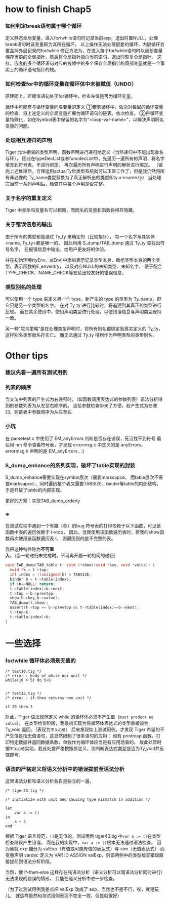 # how to finish Chap5

### 如何判定break语句属于哪个循环
定义静态全局变量，进入for/while语句时记录当前exp，退出时置NULL，处理break语句时该变量即为其所在循环。
以上操作无法处理嵌套的循环，内层循环会覆盖掉外层记录的for/while
修正方法为，在进入每个for/while语句时以局部变量保存当前的全局指针，然后将全局指针指向当前语句，退出时恢复全局指针。
这样，嵌套的多个循环语句对应的栈帧中的多个保存全局指针的局部变量就是一个事实上的循环语句指针的栈。

### 如何检查for中的循环变量在循环体中未被赋值（UNDO）
原理同上。若赋值语句处于for循环中，检查左值是否为循环变量。

循环中可能有与循环变量同名变量的定义
①嵌套循环中，依次对每层的循环变量的检查。将上述定义的全局变量扩展为循环语句的链表。依次检查。
②将循环变量特殊化，如在Symbol表中保留的名字为"\<loop-var-name\>"，以解决声明同名变量的问题。

### 处理相互递归的声明
Tiger 允许相邻的类型声明、函数声明进行递归地定义（当然递归中不能出现重名与环），
因此在typeDecList或者funcdecList中，先遍历一遍所有的声明，将名字填充到符号表，不进行绑定。
再次遍历所有声明进行声明的解析进行绑定。
（做完上述处理后，合理运用actualTy后类型系统就可以正常工作了，但是我仍然将所有非必要的
Ty_name类型替换为了真正解析出的类型即ty.u->name.ty）
当处理完当前一系列声明后，检查其中每个声明是否完整。

### 关于名字的重复定义
Tiger 中类型和变量名可以相同，而同名的变量和函数将相互隐藏。

### 关于错误信息的输出
由于所有的类型都是通过 Ty_ty 来确定的（比较指针），
每一个名字与其实体\<name, Ty_ty\>都是唯一的，
因此利用 S_dump/TAB_dump 通过 Ty_ty 查找出符号名字，
在报错信息中输出，给用户更友好的体验。

并在初始环境(tyEnv、idEnv)中添加表示记录类型本身、数组类型本身的两个类型、表示函数的E_enventry，
以及对应NULL的未知类型、未知名字，
便于配合TYPE_CHECK、NAME_CHECK等宏给出较友好的错误信息。

### 类型别名的处理
可以使用一个 type 来定义另一个 type，新产生的 type 的类型为 Ty_name，即它只是另一个类型的名字。
在对 Ty_ty 进行比较时，将追溯到其真正的类型进行比较。
而在其余使用中，使用声明类型进行处理，以便错误信息与声明类型保持一致。

另一种“鸵鸟策略”是在处理类型声明时，将所有别名都绑定到真实定义的 Ty_ty，这样别名类型就名存实亡。
而无法通过 Ty_ty 得到作为声明类型的类型别名。

# Other tips

### 建议先看一遍所有测试用例

### 列表的顺序
当文法中列表的产生式为右递归时，（如函数调用表达式的参数列表）语法分析得到的参数列表为从左至右顺序的。
这给参数检查带来了方便。若产生式为左递归，则链表中参数顺序为从左至右

### 小坑
在 parsetest.c 中使用了 EM_anyErrors 判断是否存在错误，死活找不到符号
最后用 nm 命令查看符号表，才发现 errormsg.c 中定义的是 anyErrors，errormsg.h 声明的是 EM_anyErrors.. :)

### S_dump_enhance的系列实现，破坏了table实现的封装
S_dump_enhance需要实现在symbol层次（需要marksapce， 而table层次不需要marksapce），同时遍历整个表又需要TABSIZE，binder等table的内部结构，于是开放了table的内部实现。

更好的方案：实现TAB_dump_orderly


### ※
在调试过程中遇到一个有趣（😡）的bug
符号表的打印依赖于以下函数，可见该函数中表的遍历依赖于 t->top，
因此，当我使用该函数遍历表时，若我的show函数再次使用该函数遍历表 t，
则遍历到的是不完整的表。

我把这种特性称为**不可重入**。（当一轮递归未完成时，不可再开启一轮相同的递归）
```C
void TAB_dump(TAB_table t, void (*show)(void *key, void *value)) {
  void *k = t->top;
  int index = ((unsigned)k) % TABSIZE;
  binder b = t->table[index];
  if (b==NULL) return;
  t->table[index]=b->next;
  t->top = b->prevtop;
  show(b->key,b->value);
  TAB_dump(t,show);
  assert(t->top == b->prevtop && t->table[index]==b->next);
  t->top=k;
  t->table[index]=b;
}
```

# 一些选择

### for/while 循环体必须是无值的
```tiger
/* test10.tig */
/* error : body of while not unit */
while(10 > 5) do 5+6


/* test15.tig */
/* error : if-then returns non unit */

if 20 then 3
```
对此，Tiger 语法规范定义 while 的循环体必须不产生值（`must produce no value`）。
在类型检查阶段，我最初实现为将循环体表达式的类型直接设为 Ty_void 返回。（表现为`不关心值`）
后来发现如上测试用例，才发现 Tiger 希望的不产生值是指无值语句，这显然限制了很多语句的应用：
如有 printmap 函数，打印特定数据并返回数据条数，单独作为循环体应当是有应用场景的。
故此处暂时按`不关心值`实现。若此处要严格按照原定义，则判断表达式类型是否为Ty_void并反馈即可。

### 语法的严格定义将语义分析中的错误提前至语法分析
这里语法分析和语义分析各自是独立的一遍。
```tiger
/* tiger43.tig */

/* initialize with unit and causing type mismatch in addition */

let 
	var a := ()
in
	a + 3
end
```
根据 Tiger 语言规范，`()`是无值的。测试用例 tiger43.tig 中`var a := ()`在类型检查阶段产生错误。
而在我的实现中，`var a := ()`根本无法通过语法检查。
因为我将 exp 细分为 valExp（有值或可能有值的表达式）与 stm（无值表达式）
而变量声明 vardec 定义为 VAR ID ASSIGN valExp，则该用例中的类型检查错误直接提前到语法分析阶段。

当然，像 if-then-else 这样存在纯语法分析（语义分析可以同语法分析同时进行）无法发现的错误的情形，
只能在语义分析中进一步检查。

（为了过测试用例我差点把 valExp 改成了 exp，当然也不是不行，唉，就是玩儿，
就这样虽然和测试用例表现不完全一致，但是就很好）
